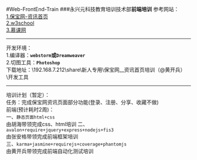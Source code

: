 #Web-FrontEnd-Train
###永兴元科技教育培训技术部**前端培训**
参考网站：  
[1.保宝网-资讯首页](http://new.yxybb.com/YXYBB/yxybb/info)  
[2.w3school](http://www.w3school.com.cn/)  
[3.慕课网](http://www.imooc.com/course/list)  
*******************************
开发环境：  
1.编译器：**`webstorm`**或**`Dreamweaver`**  
2.切图工具：**`Photoshop`**  
下载地址：\\192.168.7.212\share\新人专用\保宝网__资讯首页培训（@黄开兵）\开发工具
******************************
培训计划（暂定）：  
任务：完成保宝网资讯页面部分功能(登录、注册、分享、收藏不做)  
前端(预计耗时2周)：    
一、`静态页面html+css`   
由胡海带领完成css、html培训
二、`avalon+require+jquery+express+nodejs+fis3`     
由张安格带领完成前端框架培训  
三、`karma+jasmine+requirejs+coverage+phantomjs`     
由黄开兵带领完成前端自动化测试培训
